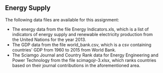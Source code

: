 ## Energy Supply

The following data files are available for this assignment:

- The energy data from the file Energy Indicators.xls, which is a list of indicators of energy supply and renewable electricity production from the United Nations for the year 2013.
- The GDP data from the file world_bank.csv, which is a csv containing countries' GDP from 1960 to 2015 from World Bank.
- Τhe Sciamgo Journal and Country Rank data for Energy Engineering and Power Technology from the file scimagojr-3.xlsx, which ranks countries based on their journal contributions in the aforementioned area.